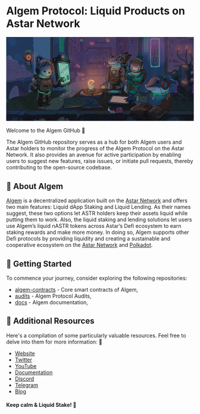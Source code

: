 # Algem Protocol: Liquid Products on Astar Network

![algem team meeting](/assets/algem-team-meeting.jpg)

Welcome to the Algem GitHub 🔨

The Algem GitHub repository serves as a hub for both Algem users and Astar holders to monitor the progress of the Algem Protocol on the Astar Network. It also provides an avenue for active participation by enabling users to suggest new features, raise issues, or initiate pull requests, thereby contributing to the open-source codebase.

## 🌊 About Algem

[Algem](https://www.algem.io/) is a decentralized application built on the [Astar Network](https://astar.network/) and offers two main features: Liquid dApp Staking and Liquid Lending. As their names suggest, these two options let ASTR holders keep their assets liquid while putting them to work. Also, the liquid staking and lending solutions let users use Algem’s liquid nASTR tokens across Astar’s Defi ecosystem to earn staking rewards and make more money. 
In doing so, Algem supports other Defi protocols by providing liquidity and creating a sustainable and cooperative ecosystem on the [Astar Network](https://astar.network/) and [Polkadot](https://www.polkadot.network/).

## 🚀 Getting Started

To commence your journey, consider exploring the following repositories:

- [algem-contracts](https://github.com/AlgemDeFi/algem-contracts) - Core smart contracts of Algem,
- [audits](https://github.com/AlgemDeFi/audits) - Algem Protocol Audits,
- [docs](https://github.com/AlgemDeFi/docs) - Algem documentation,

## 🔗 Additional Resources

Here's a compilation of some particularly valuable resources. Feel free to delve into them for more information: 📜

- [Website](https://www.algem.io/)
- [Twitter](https://twitter.com/Algem_io)
- [YouTube](https://www.youtube.com/channel/UCG6mi_mL8EL6BKVn-RYXJ2w)
- [Documentation](https://docs.algem.io/)
- [Discord](https://discord.com/invite/Y7fQNdevV2)
- [Telegram](https://t.me/Algem_io)
- [Blog](https://blog.algem.io/)

#### Keep calm & Liquid Stake! 🌊
